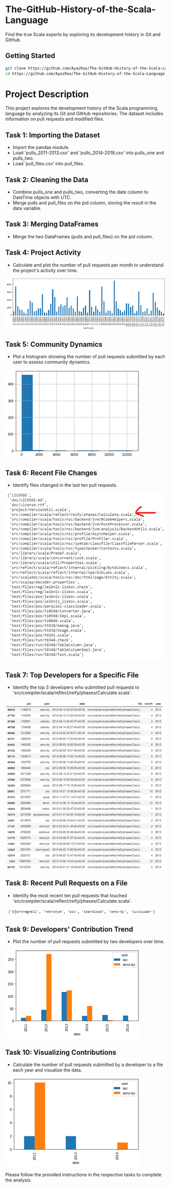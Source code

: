 # The-GitHub-History-of-the-Scala-Language
Find the true Scala experts by exploring its development history in Git and GitHub.

## Getting Started

```bash
git clone https://github.com/AyazRao/The-GitHub-History-of-the-Scala-Language.git
cd https://github.com/AyazRao/The-GitHub-History-of-the-Scala-Language.git
```

# Project Description

This project explores the development history of the Scala programming language by analyzing its Git and GitHub repositories. The dataset includes information on pull requests and modified files.

## Task 1: Importing the Dataset

- Import the pandas module.
- Load 'pulls_2011-2013.csv' and 'pulls_2014-2018.csv' into pulls_one and pulls_two.
- Load 'pull_files.csv' into pull_files.

## Task 2: Cleaning the Data

- Combine pulls_one and pulls_two, converting the date column to DateTime objects with UTC.
- Merge pulls and pull_files on the pid column, storing the result in the data variable.

## Task 3: Merging DataFrames

- Merge the two DataFrames (pulls and pull_files) on the pid column.

## Task 4: Project Activity

- Calculate and plot the number of pull requests per month to understand the project's activity over time.

![barplot](images/barplot.png)

## Task 5: Community Dynamics

- Plot a histogram showing the number of pull requests submitted by each user to assess community dynamics.

![histogram](images/histogram.png)

## Task 6: Recent File Changes

- Identify files changed in the last ten pull requests.

![latestfiles](images/latestfiles.png)

## Task 7: Top Developers for a Specific File

- Identify the top 3 developers who submitted pull requests to
  'src/compiler/scala/reflect/reify/phases/Calculate.scala'.
  
![contributors1](images/contributors1.png)

## Task 8: Recent Pull Requests on a File

- Identify the most recent ten pull requests that touched 'src/compiler/scala/reflect/reify/phases/Calculate.scala'.

![contributors2](images/contributors2.png)

## Task 9: Developers' Contribution Trend

- Plot the number of pull requests submitted by two developers over time.

![barplot1](images/barplot1.png)

## Task 10: Visualizing Contributions

- Calculate the number of pull requests submitted by a developer to a file each year and visualize the data.

![barplot2](images/barplot2.png)


Please follow the provided instructions in the respective tasks to complete the analysis.
